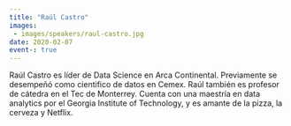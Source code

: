 ```yaml
---
title: "Raúl Castro"
images:
 - images/speakers/raul-castro.jpg
date: 2020-02-07
event-: true
---
```


Raúl Castro es líder de Data Science en Arca Continental. Previamente se desempeñó como cientifico de datos en Cemex. Raúl también es profesor de cátedra en el Tec de Monterrey. Cuenta con una maestría en data analytics por el Georgia Institute of Technology, y es amante de la pizza, la cerveza y Netflix.